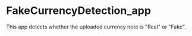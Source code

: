 # FakeCurrencyDetection_app
This app detects whether the uploaded currency note is "Real" or "Fake". 
